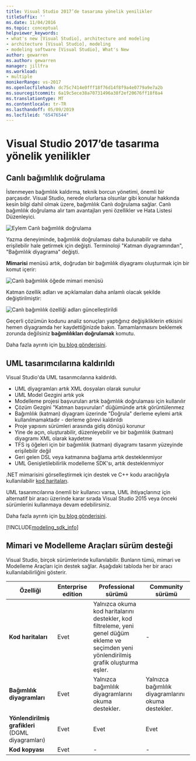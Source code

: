 ```yaml
---
title: Visual Studio 2017’de tasarıma yönelik yenilikler
titleSuffix: ''
ms.date: 11/04/2016
ms.topic: conceptual
helpviewer_keywords:
- what's new [Visual Studio], architecture and modeling
- architecture [Visual Studio], modeling
- modeling software [Visual Studio], What's New
author: gewarren
ms.author: gewarren
manager: jillfra
ms.workload:
- multiple
monikerRange: vs-2017
ms.openlocfilehash: dc75c7414e0fff18f76d14f8f9a4e0779a9e7a2b
ms.sourcegitcommit: 6a19c5ece38a70731496a38f2ef20676ff18f8a4
ms.translationtype: MT
ms.contentlocale: tr-TR
ms.lasthandoff: 05/09/2019
ms.locfileid: "65476544"
---
```

# <a name="whats-new-for-design-in-visual-studio-2017"></a>Visual Studio 2017’de tasarıma yönelik yenilikler

## <a name="live-dependency-validation"></a>Canlı bağımlılık doğrulama

İstenmeyen bağımlılık kaldırma, teknik borcun yönetimi, önemli bir parçasıdır. Visual Studio, nerede olurlarsa olsunlar gibi konular hakkında kesin bilgi dahil olmak üzere, bağımlılık Canlı doğrulama sağlar. Canlı bağımlılık doğrulama alır tam avantajları yeni özellikler ve Hata Listesi Düzenleyici.

![Eylem Canlı bağımlılık doğrulama](media/dep-validation-whatsnew-01.png)

Yazma deneyiminde, bağımlılık doğrulaması daha bulunabilir ve daha erişilebilir hale getirmek için değişti. Terminoloji "Katman diyagramından", "Bağımlılık diyagrama" değişti.

**Mimarisi** menüsü artık, doğrudan bir bağımlılık diyagramı oluşturmak için bir komut içerir:

![Canlı bağımlılık öğede mimari menüsü](media/dep-validation-whatsnew-02.png)

Katman özellik adları ve açıklamaları daha anlamlı olacak şekilde değiştirilmiştir:

![Canlı bağımlılık özelliği adları güncelleştirildi](media/dep-validation-whatsnew-03.png)

Geçerli çözümün kodunu analiz sonuçları yaptığınız değişikliklerin etkisini hemen diyagramda her kaydettiğinizde bakın. Tamamlanmasını beklemek zorunda değilsiniz **bağımlılıkları doğrulamak** komutu.

Daha fazla ayrıntı için [bu blog gönderisini](https://devblogs.microsoft.com/devops/live-architecture-dependency-validation-in-visual-studio-15-preview-5/).

## <a name="uml-designers-have-been-removed"></a>UML tasarımcılarına kaldırıldı

Visual Studio'da UML tasarımcılarına kaldırıldı.

* UML diyagramları artık XML dosyaları olarak sunulur
* UML Model Gezgini artık yok
* Modelleme projesi başvuruları artık bağımlılık doğrulaması için kullanılır
* Çözüm Gezgini "Katman başvuruları" düğümünde artık görüntülenmez
* Bağımlılık (katman) diyagram üzerinde "Doğrula" derleme eylemi artık kullanılmamaktadır - derleme görevi kaldırıldı
* Proje yapısını sürümleri arasında gidiş dönüşü korunur
* Yine de açın, oluşturabilir, düzenleyebilir ve bir bağımlılık (katman) diyagramı XML olarak kaydetme
* TFS iş öğeleri için bir bağımlılık (katman) diyagramı tasarım yüzeyinde erişilebilir değil
* Geri gelen DSL veya katmanına bağlama artık desteklenmiyor
* UML Genişletilebilirlik modelleme SDK'sı, artık desteklenmiyor

.NET mimarisini görselleştirmek için destek ve C++ kodu aracılığıyla kullanılabilir [kod haritaları](map-dependencies-across-your-solutions.md).

UML tasarımcılarına önemli bir kullanıcı varsa, UML ihtiyaçlarınız için alternatif bir aracı üzerinde karar sırada Visual Studio 2015 veya önceki sürümlerini kullanmaya devam edebilirsiniz.

Daha fazla ayrıntı için [bu blog gönderisini](https://devblogs.microsoft.com/devops/uml-designers-have-been-removed-layer-designer-now-supports-live-architectural-analysis/).

[!INCLUDE[modeling_sdk_info](includes/modeling_sdk_info.md)]

## <a name="a-nameversionsupport-edition-support-for-architecture-and-modeling-tools"></a><a name="VersionSupport" />Mimari ve Modelleme Araçları sürüm desteği

Visual Studio, birçok sürümlerinde kullanılabilir. Bunların tümü, mimari ve Modelleme Araçları için destek sağlar. Aşağıdaki tabloda her bir aracı kullanılabilirliğini gösterir.

|**Özelliği**|**Enterprise edition**|**Professional sürümü**|**Community sürümü**|
|-|-|-|-|
|**Kod haritaları**|Evet|Yalnızca okuma kod haritalarını destekler, kod filtreleme, yeni genel düğüm ekleme ve seçimden yeni yönlendirilmiş grafik oluşturma eşler.|-|
|**Bağımlılık diyagramları**|Evet|Yalnızca bağımlılık diyagramlarını okuma destekler.|Yalnızca bağımlılık diyagramlarını okuma destekler.|
|**Yönlendirilmiş grafikleri** (DGML diyagramları)|Evet|Evet|Evet|
|**Kod kopyası**|Evet|-|-|